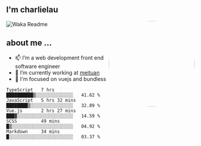 
<h2>I'm charlielau</h2>
<img align='right' style="border-radius:50%" src="https://avatars1.githubusercontent.com/u/44078251?s=460&u=6b4f1c257663e44063b0b6a21c9c94f45bcfdcc7&v=4" width="230">

![Waka Readme](https://github.com/CharlieLau/charlielau/workflows/Waka%20Readme/badge.svg)

## about me ...
- 📫 I’m a web development front end software engineer
- 🔭 I’m currently working at  <a href="https://www.meituan.com">meituan</a>
- 🔭 I'm focused on vuejs and bundless

<!-- <p align="center">
  <a href="https://github.com/charlielau" class="rich-diff-level-one">
    <img src="https://github-readme-stats.vercel.app/api?username=charlielau&title_color=333&text_color=777" alt="CharlieLau" >
  </a>
</p> -->

<!--START_SECTION:waka-->
```text
TypeScript   7 hrs           ██████████▒░░░░░░░░░░░░░░   41.62 % 
JavaScript   5 hrs 32 mins   ████████▒░░░░░░░░░░░░░░░░   32.89 % 
Vue.js       2 hrs 27 mins   ███▓░░░░░░░░░░░░░░░░░░░░░   14.59 % 
SCSS         49 mins         █▒░░░░░░░░░░░░░░░░░░░░░░░   04.92 % 
Markdown     34 mins         █░░░░░░░░░░░░░░░░░░░░░░░░   03.37 % 
```
<!--END_SECTION:waka-->
